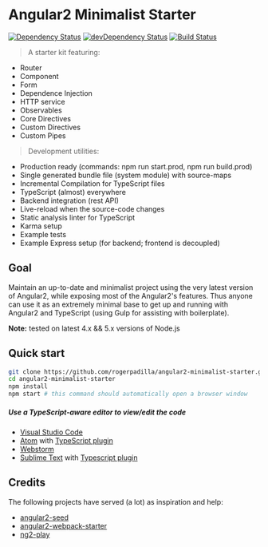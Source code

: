 # Angular2 Minimalist Starter

[![Dependency Status](https://david-dm.org/rogerpadilla/angular2-minimalist-starter.svg)](https://david-dm.org/rogerpadilla/angular2-minimalist-starter)
[![devDependency Status](https://david-dm.org/rogerpadilla/angular2-minimalist-starter/dev-status.svg)](https://david-dm.org/rogerpadilla/angular2-minimalist-starter#info=devDependencies)
[![Build Status](https://travis-ci.org/rogerpadilla/angular2-minimalist-starter.svg?branch=master)](https://travis-ci.org/rogerpadilla/angular2-minimalist-starter)

> A starter kit featuring:
* Router
* Component
* Form
* Dependence Injection
* HTTP service
* Observables
* Core Directives
* Custom Directives
* Custom Pipes

> Development utilities:
* Production ready (commands: npm run start.prod, npm run build.prod)
* Single generated bundle file (system module) with source-maps
* Incremental Compilation for TypeScript files
* TypeScript (almost) everywhere
* Backend integration (rest API)
* Live-reload when the source-code changes
* Static analysis linter for TypeScript
* Karma setup
* Example tests
* Example Express setup (for backend; frontend is decoupled)

## Goal
Maintain an up-to-date and minimalist project using the very latest version of Angular2, while exposing most of the Angular2's features. Thus anyone can use it as an extremely minimal base to get up and running with Angular2 and TypeScript (using Gulp for assisting with boilerplate).

**Note:** tested on latest 4.x && 5.x versions of Node.js

## Quick start
```bash
git clone https://github.com/rogerpadilla/angular2-minimalist-starter.git
cd angular2-minimalist-starter
npm install
npm start # this command should automatically open a browser window
```

##### Use a TypeScript-aware editor to view/edit the code
* [Visual Studio Code](https://code.visualstudio.com/)
* [Atom](https://atom.io/) with [TypeScript plugin](https://atom.io/packages/atom-typescript)
* [Webstorm](https://www.jetbrains.com/webstorm/download/)
* [Sublime Text](http://www.sublimetext.com) with [Typescript plugin](https://github.com/Microsoft/Typescript-Sublime-plugin#installation)

## Credits
The following projects have served (a lot) as inspiration and help:
- [angular2-seed](https://github.com/mgechev/angular2-seed)
- [angular2-webpack-starter](https://github.com/angular-class/angular2-webpack-starter)
- [ng2-play](https://github.com/pkozlowski-opensource/ng2-play)
